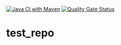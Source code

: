 [![Java CI with Maven](https://github.com/WilhelmStu/test_repo/actions/workflows/maven.yml/badge.svg)](https://github.com/WilhelmStu/test_repo/actions/workflows/maven.yml) [![Quality Gate Status](https://sonarcloud.io/api/project_badges/measure?project=WilhelmStu_test_repo&metric=alert_status)](https://sonarcloud.io/summary/new_code?id=WilhelmStu_test_repo)
# test_repo
